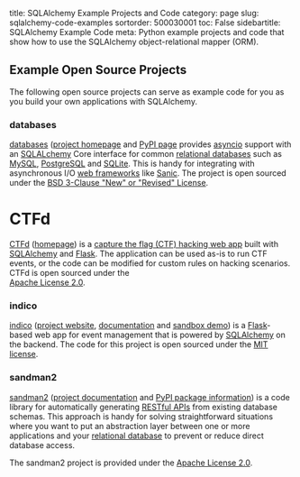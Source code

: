 title: SQLAlchemy Example Projects and Code
category: page
slug: sqlalchemy-code-examples
sortorder: 500030001
toc: False
sidebartitle: SQLAlchemy Example Code
meta: Python example projects and code that show how to use the SQLAlchemy object-relational mapper (ORM).


## Example Open Source Projects
The following open source projects can serve as example code for you as
you build your own applications with SQLAlchemy.


### databases
[databases](https://github.com/encode/databases) 
([project homepage](https://www.encode.io/databases/)
and
[PyPI page](https://pypi.org/project/databases/) provides 
[asyncio](https://docs.python.org/3/library/asyncio.html) support
with an [SQLALchemy](/sqlalchemy.html) Core interface for common 
[relational databases](/databases.html) such as [MySQL](/mysql.html), 
[PostgreSQL](/postgresql.html) and [SQLite](/sqlite.html). This is
handy for integrating with asynchronous I/O 
[web frameworks](/web-frameworks.html) like [Sanic](/sanic.html).
The project is open sourced under the 
[BSD 3-Clause "New" or "Revised" License](https://github.com/encode/databases/blob/master/LICENSE.md).


# CTFd
[CTFd](https://github.com/CTFd/CTFd)
([homepage](https://ctfd.io/)) is a
[capture the flag (CTF) hacking web app](https://cybersecurity.att.com/blogs/security-essentials/capture-the-flag-ctf-what-is-it-for-a-newbie)
built with [SQLAlchemy](/sqlalchemy.html) and [Flask](/flask.html).
The application can be used as-is to run CTF events, or the code can be
modified for custom rules on hacking scenarios. CTFd is open sourced under the                                                      
[Apache License 2.0](https://github.com/CTFd/CTFd/blob/master/LICENSE).


### indico
[indico](https://github.com/indico/indico) 
([project website](https://getindico.io/),
[documentation](https://docs.getindico.io/en/stable/installation/)
and [sandbox demo](https://sandbox.getindico.io/))
is a [Flask](/flask.html)-based web app for event management that is
powered by [SQLAlchemy](/sqlalchemy.html) on the backend. The code 
for this project is open sourced under the 
[MIT license](https://github.com/indico/indico/blob/master/LICENSE).


### sandman2
[sandman2](https://github.com/jeffknupp/sandman2)
([project documentation](https://sandman2.readthedocs.io/en/latest/)
and
[PyPI package information](https://pypi.org/project/sandman2/))
is a code library for automatically generating 
[RESTful APIs](/application-programming-interfaces.html) from
existing database schemas. This approach is handy for solving 
straightforward situations where you want to put an abstraction
layer between one or more applications and your 
[relational database](/databases.html) to prevent or reduce
direct database access.

The sandman2 project is provided under the 
[Apache License 2.0](https://github.com/jeffknupp/sandman2/blob/master/LICENSE).


